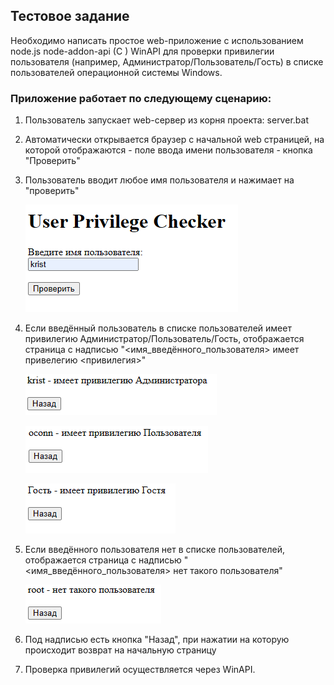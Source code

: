 ## Тестовое задание
Необходимо написать простое web-приложение с использованием node.js node-addon-api (C ) WinAPI для проверки привилегии пользователя (например, Администратор/Пользователь/Гость) в списке пользователей операционной системы Windows.
### Приложение работает по следующему сценарию:
1. Пользователь запускает web-сервер из корня проекта: server.bat
2. Автоматически открывается браузер с начальной web страницей, на которой отображаются - поле ввода имени пользователя - кнопка "Проверить"
3. Пользователь вводит любое имя пользователя и нажимает на "проверить" 

   ![img.png](photo/admin.PNG)
   
4. Если введённый пользователь в списке пользователей имеет привилегию Администратор/Пользователь/Гость, отображается страница с надписью "<имя_введённого_пользователя> имеет привелегию <привилегия>"

   ![img.png](photo/admin_check.PNG)

   ![img.png](photo/user.PNG)

   ![img.png](photo/guest.PNG)

5. Если введённого пользователя нет в списке пользователей, отображается страница с надписью "<имя_введённого_пользователя> нет такого пользователя"

   ![img.png](photo/another.PNG)

6. Под надписью есть кнопка "Назад", при нажатии на которую происходит возврат на начальную страницу
7. Проверка привилегий осуществляется через WinAPI.
